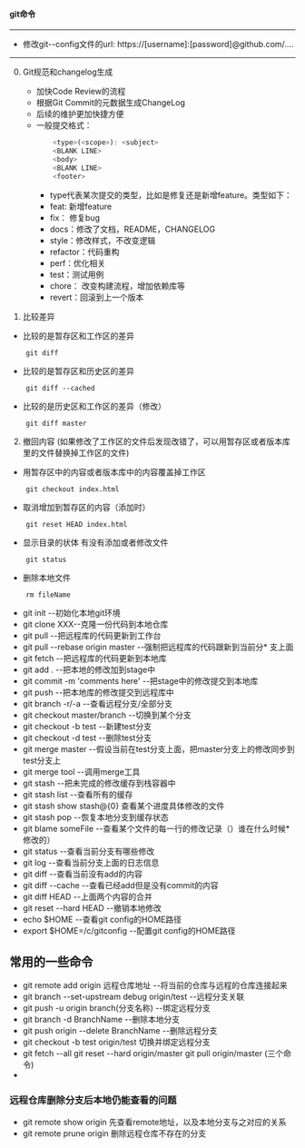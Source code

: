 #### git命令

---
- 修改git--config文件的url: https://[username]:[password]@github.com/....
---
0. Git规范和changelog生成
    - 加快Code Review的流程
    - 根据Git Commit的元数据生成ChangeLog
    - 后续的维护更加快捷方便
    - 一般提交格式：
        ```javascript
            <type>(<scope>): <subject>
            <BLANK LINE>
            <body>
            <BLANK LINE>
            <footer>
        ```
        * type代表某次提交的类型，比如是修复还是新增feature。类型如下：
        * feat: 新增feature
        * fix： 修复bug
        * docs：修改了文档，README，CHANGELOG
        * style：修改样式，不改变逻辑
        * refactor：代码重构
        * perf：优化相关
        * test：测试用例
        * chore： 改变构建流程，增加依赖库等
        * revert：回滚到上一个版本

1. 比较差异
- 比较的是暂存区和工作区的差异
```
    git diff
```
- 比较的是暂存区和历史区的差异
```
    git diff --cached
```
- 比较的是历史区和工作区的差异（修改）
```
    git diff master
```
2. 撤回内容
(如果修改了工作区的文件后发现改错了，可以用暂存区或者版本库里的文件替换掉工作区的文件)
- 用暂存区中的内容或者版本库中的内容覆盖掉工作区
```
    git checkout index.html
```
- 取消增加到暂存区的内容（添加时）
```
    git reset HEAD index.html
```
- 显示目录的状体 有没有添加或者修改文件
```
    git status
```
- 删除本地文件
```
    rm fileName
```
* git init --初始化本地git环境
* git clone XXX--克隆一份代码到本地仓库
* git pull --把远程库的代码更新到工作台
* git pull --rebase origin master --强制把远程库的代码跟新到当前分* 支上面
* git fetch --把远程库的代码更新到本地库
* git add . --把本地的修改加到stage中
* git commit -m 'comments here' --把stage中的修改提交到本地库
* git push --把本地库的修改提交到远程库中
* git branch -r/-a --查看远程分支/全部分支
* git checkout master/branch --切换到某个分支
* git checkout -b test --新建test分支
* git checkout -d test --删除test分支
* git merge master --假设当前在test分支上面，把master分支上的修改同步到test分支上
* git merge tool --调用merge工具
* git stash --把未完成的修改缓存到栈容器中
* git stash list --查看所有的缓存
* git stash show stash@{0} 查看某个进度具体修改的文件
* git stash pop --恢复本地分支到缓存状态
* git blame someFile --查看某个文件的每一行的修改记录（）谁在什么时候* 修改的）
* git status --查看当前分支有哪些修改
* git log --查看当前分支上面的日志信息
* git diff --查看当前没有add的内容
* git diff --cache --查看已经add但是没有commit的内容
* git diff HEAD --上面两个内容的合并
* git reset --hard HEAD --撤销本地修改
* echo $HOME --查看git config的HOME路径
* export $HOME=/c/gitconfig --配置git config的HOME路径


## 常用的一些命令
* git remote add origin 远程仓库地址 --将当前的仓库与远程的仓库连接起来
* git branch --set-upstream debug origin/test --远程分支关联
* git push -u origin branch(分支名称) --绑定远程分支
* git branch -d BranchName --删除本地分支
* git push origin --delete BranchName --删除远程分支 
* git checkout -b test origin/test 切换并绑定远程分支
* git fetch --all  git reset --hard origin/master git pull origin/master (三个命令)
* 

### 远程仓库删除分支后本地仍能查看的问题
* git remote show origin 先查看remote地址，以及本地分支与之对应的关系
* git remote prune origin 删除远程仓库不存在的分支